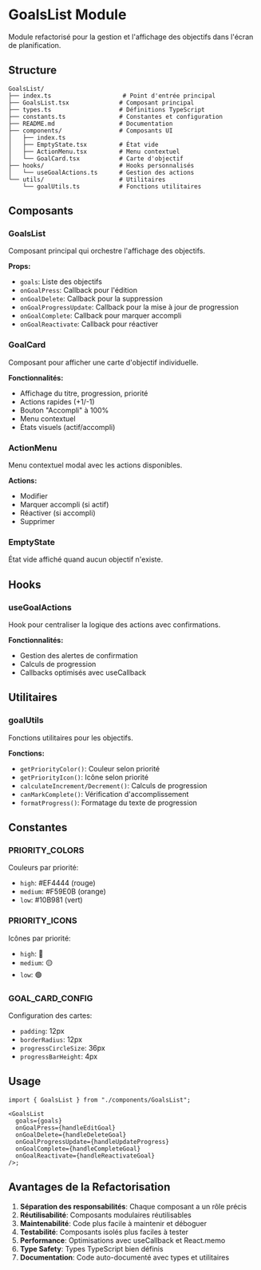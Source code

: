 # GoalsList Module

Module refactorisé pour la gestion et l'affichage des objectifs dans l'écran de planification.

## Structure

```
GoalsList/
├── index.ts                    # Point d'entrée principal
├── GoalsList.tsx              # Composant principal
├── types.ts                   # Définitions TypeScript
├── constants.ts               # Constantes et configuration
├── README.md                  # Documentation
├── components/                # Composants UI
│   ├── index.ts
│   ├── EmptyState.tsx         # État vide
│   ├── ActionMenu.tsx         # Menu contextuel
│   └── GoalCard.tsx           # Carte d'objectif
├── hooks/                     # Hooks personnalisés
│   └── useGoalActions.ts      # Gestion des actions
└── utils/                     # Utilitaires
    └── goalUtils.ts           # Fonctions utilitaires
```

## Composants

### GoalsList

Composant principal qui orchestre l'affichage des objectifs.

**Props:**

- `goals`: Liste des objectifs
- `onGoalPress`: Callback pour l'édition
- `onGoalDelete`: Callback pour la suppression
- `onGoalProgressUpdate`: Callback pour la mise à jour de progression
- `onGoalComplete`: Callback pour marquer accompli
- `onGoalReactivate`: Callback pour réactiver

### GoalCard

Composant pour afficher une carte d'objectif individuelle.

**Fonctionnalités:**

- Affichage du titre, progression, priorité
- Actions rapides (+1/-1)
- Bouton "Accompli" à 100%
- Menu contextuel
- États visuels (actif/accompli)

### ActionMenu

Menu contextuel modal avec les actions disponibles.

**Actions:**

- Modifier
- Marquer accompli (si actif)
- Réactiver (si accompli)
- Supprimer

### EmptyState

État vide affiché quand aucun objectif n'existe.

## Hooks

### useGoalActions

Hook pour centraliser la logique des actions avec confirmations.

**Fonctionnalités:**

- Gestion des alertes de confirmation
- Calculs de progression
- Callbacks optimisés avec useCallback

## Utilitaires

### goalUtils

Fonctions utilitaires pour les objectifs.

**Fonctions:**

- `getPriorityColor()`: Couleur selon priorité
- `getPriorityIcon()`: Icône selon priorité
- `calculateIncrement/Decrement()`: Calculs de progression
- `canMarkComplete()`: Vérification d'accomplissement
- `formatProgress()`: Formatage du texte de progression

## Constantes

### PRIORITY_COLORS

Couleurs par priorité:

- `high`: #EF4444 (rouge)
- `medium`: #F59E0B (orange)
- `low`: #10B981 (vert)

### PRIORITY_ICONS

Icônes par priorité:

- `high`: 🔴
- `medium`: 🟡
- `low`: 🟢

### GOAL_CARD_CONFIG

Configuration des cartes:

- `padding`: 12px
- `borderRadius`: 12px
- `progressCircleSize`: 36px
- `progressBarHeight`: 4px

## Usage

```tsx
import { GoalsList } from "./components/GoalsList";

<GoalsList
  goals={goals}
  onGoalPress={handleEditGoal}
  onGoalDelete={handleDeleteGoal}
  onGoalProgressUpdate={handleUpdateProgress}
  onGoalComplete={handleCompleteGoal}
  onGoalReactivate={handleReactivateGoal}
/>;
```

## Avantages de la Refactorisation

1. **Séparation des responsabilités**: Chaque composant a un rôle précis
2. **Réutilisabilité**: Composants modulaires réutilisables
3. **Maintenabilité**: Code plus facile à maintenir et déboguer
4. **Testabilité**: Composants isolés plus faciles à tester
5. **Performance**: Optimisations avec useCallback et React.memo
6. **Type Safety**: Types TypeScript bien définis
7. **Documentation**: Code auto-documenté avec types et utilitaires
